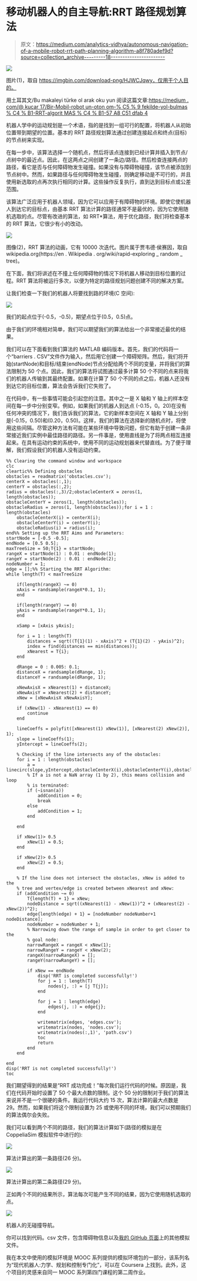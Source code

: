 # 移动机器人的自主导航:RRT 路径规划算法

> 原文：<https://medium.com/analytics-vidhya/autonomous-navigation-of-a-mobile-robot-rrt-path-planning-algorithm-a8f780adef9d?source=collection_archive---------18----------------------->

![](img/a143d967cf7d9e3bb25d54cb0f7835d1.png)

图片(1)，取自 https://imgbin.com/download-png/HJWCJqwy，仅用于个人目的。

用土耳其文/Bu makaleyi türke ol arak oku yun 阅读这篇文章:[https://medium . com/@ kucar 17/Bir-Mobil-robot un-oton om-% C5 % 9 fekilde-yol-bulmas % C4 % B1-RRT-algorit MAS % C4 % B1-57 A8 C51 dfab 4](/@kucar17/bir-mobil-robotun-otonom-şekilde-yol-bulması-rrt-algoritması-57a8c51dfab4)

机器人学中的运动规划是一个术语，指的是找到一组可行的配置，将机器人从初始位置带到期望的位置。基本的 RRT 路径规划算法通过创建连接起点和终点(目标)的节点树来实现。

在每一步中，该算法选择一个随机点，然后将该点连接到已经计算并插入到节点/点树中的最近点。因此，在这两点之间创建了一条边/路径。然后检查连接两点的路径，看它是否与任何障碍物发生碰撞。如果没有与障碍物碰撞，该节点被添加到节点树中。然而，如果路径与任何障碍物发生碰撞，则确定移动是不可行的，并且使用新选取的点再次执行相同的计算。这些操作反复执行，直到达到目标点或公差范围。

该算法广泛应用于机器人领域，因为它可以应用于有障碍物的环境。即使它使机器人到达它的目标点，由基本 RRT 算法计算的路径通常不是最优的，因为它使用随机选取的点。尽管有改进的算法，如 RRT*算法，用于优化路径，我们将检查基本的 RRT 算法，它很少有小的改动。

![](img/c62fa2c5cb1e5593b113099d79496dcb.png)

图像(2)，RRT 算法的动画，它有 10000 次迭代。图片属于贾韦德·侯赛因，取自 wikipedia.org(https://en . Wikipedia . org/wiki/rapid-exploring _ random _ tree)。

在下面，我们将讲述在不撞上任何障碍物的情况下将机器人移动到目标位置的过程。RRT 算法将被运行多次，以便为特定的路径规划问题创建不同的解决方案。

让我们检查一下我们的机器人将要找到路的环境(C 空间):

![](img/40932e280316778f827bf2f149062e41.png)

我们的起点位于(-0.5，-0.5)，期望点位于(0.5，0.5)点。

由于我们的环境相对简单，我们可以期望我们的算法给出一个非常接近最优的结果。

我们可以在下面看到我们算法的 MATLAB 编码版本。首先，我们的代码将一个“barriers . CSV”文件作为输入，然后用它创建一个障碍矩阵。然后，我们将开始(startNode)和目标/结束(endNode)节点分配给两个不同的变量，并将我们的算法限制为 50 个点。因此，我们的算法将试图通过最多计算 50 个不同的点来将我们的机器人传输到其最终配置。如果在计算了 50 个不同的点之后，机器人还没有到达它的目标位置，算法会告诉我们它失败了。

在代码中，有一些事情可能会引起您的注意。其中之一是 X 轴和 Y 轴上的样本空间在每一步中分别变窄。例如，如果我们的机器人到达点
(-0.15，0。20)在没有任何冲突的情况下，我们告诉我们的算法，它的新样本空间在 X 轴和 Y 轴上分别是(-0.15，0.50)和(0.20，0.50)。这样，我们的算法在选择新的随机点时，将使用这些间隔。尽管这种方法有可能在某些环境中导致问题，但它有助于创建一条非常接近我们实例中最佳路径的路径。另一件事是，使用直线是为了将两点相互连接起来。在具有运动约束的系统中，使用不同的运动规划器来代替直线。为了便于理解，我们假设我们的机器人没有运动约束。

```
%% Clearing the command window and workspace
clc
cleartic%% Defining obstacles
obstacles = readmatrix('obstacles.csv');
centerX = obstacles(:,1);
centerY = obstacles(:,2);
radius = obstacles(:,3)/2;obstacleCenterX = zeros(1, length(obstacles));
obstacleCenterY = zeros(1, length(obstacles));
obstacleRadius = zeros(1, length(obstacles));for i = 1 : length(obstacles)
    obstacleCenterX(i) = centerX(i);
    obstacleCenterY(i) = centerY(i);
    obstacleRadius(i) = radius(i);
end%% Setting up the RRT Aims and Parameters:
startNode = [-0.5 -0.5];
endNode = [0.5 0.5];
maxTreeSize = 50;T{1} = startNode;
rangeX = startNode(1) : 0.01 : endNode(1);
rangeY = startNode(2) : 0.01 : endNode(2);
nodeNumber = 1;
edge = [];%% Starting the RRT Algorithm:
while length(T) < maxTreeSize

    if(length(rangeX) ~= 0)
    xAxis = randsample(rangeX*0.1, 1);
    end

    if(length(rangeY) ~= 0)
    yAxis = randsample(rangeY*0.1, 1);   
    end

    xSamp = [xAxis yAxis];

    for i = 1 : length(T)
        distances = sqrt((T{1}(1) - xAxis)^2 + (T{1}(2) - yAxis)^2);
        index = find(distances == min(distances));
        xNearest = T{i};
    end

    dRange = 0 : 0.005: 0.1;
    distanceX = randsample(dRange, 1);
    distanceY = randsample(dRange, 1);

    xNewAxisX = xNearest(1) + distanceX;
    xNewAxisY = xNearest(2) + distanceY;
    xNew = [xNewAxisX xNewAxisY];

    if (xNew(1) - xNearest(1) == 0)
        continue
    end

    lineCoeffs = polyfit([xNearest(1) xNew(1)], [xNearest(2) xNew(2)], 1);
    slope = lineCoeffs(1);
    yIntercept = lineCoeffs(2);

    % Checking if the line intersects any of the obstacles:
    for i = 1 : length(obstacles)
        a = linecirc(slope,yIntercept,obstacleCenterX(i),obstacleCenterY(i),obstacleRadius(i));
        % If a is not a NaN array (1 by 2), this means collision and loop
        % is terminated:
        if (~isnan(a))
            addCondition = 0;
            break
        else
            addCondition = 1;
        end

    end

    if xNew(1)> 0.5
        xNew(1) = 0.5;
    end

    if xNew(2)> 0.5
        xNew(2) = 0.5;
    end

    % If the line does not intersect the obstacles, xNew is added to the
    % tree and vertex/edge is created between xNearest and xNew:
    if (addCondition ~= 0)
        T{length(T) + 1} = xNew;
        nodeDistance = sqrt((xNearest(1) - xNew(1))^2 + (xNearest(2) - xNew(2))^2);
        edge{length(edge) + 1} = [nodeNumber nodeNumber+1 nodeDistance];
        nodeNumber = nodeNumber + 1;
        % Narrowing down the range of sample in order to get closer to the
        % goal node:
        narrowRangeX = rangeX < xNew(1);
        narrowRangeY = rangeY < xNew(2);
        rangeX(narrowRangeX) = [];
        rangeY(narrowRangeY) = [];

        if xNew == endNode
            disp('RRT is completed successfully!')
            for j = 1 : length(T)
                nodes(j, :) = [j T{j}];
            end

            for j = 1 : length(edge)
                edges(j, :) = edge{j};
            end           

            writematrix(edges, 'edges.csv');
            writematrix(nodes, 'nodes.csv');
            writematrix(nodes(:,1)', 'path.csv')
            toc
            return
        end
    end

end
disp('RRT is not completed successfully!')    
toc
```

我们期望得到的结果是“RRT 成功完成！”每次我们运行代码的时候。原因是，我们在代码开始时设置了 50 个最大点数的限制。这个 50 分的限制对于我们的算法来说并不是一个很硬的条件。我运行代码大约 15 次，算法计算的最大点数是 29。然而，如果我们将这个限制设置为 25 或使用不同的环境，我们可以预期我们的算法偶尔会失败。

我们可以看到两个不同的路径，我们的算法计算如下(路径的模拟是在 CoppeliaSim 模拟软件中进行的):

![](img/1c211c0e83caf81cd8811d55b219061e.png)

算法计算出的第一条路径(26 分)。

![](img/75da74506fb075acf0b1f1c04316104a.png)

算法计算出的第二条路径(29 分)。

正如两个不同的结果所示，算法每次可能产生不同的结果，因为它使用随机选取的点。

![](img/cab0dd443943df2fd5d00f6eff9f9d78.png)

机器人的无碰撞导航。

你可以找到代码。csv 文件，包含障碍物信息以及[我的 GitHub 页面](https://github.com/kucar17)上的其他模拟文件。

我在本文中使用的模拟环境是 MOOC 系列提供的模拟环境包的一部分，该系列名为“现代机器人:力学、规划和控制专门化”，可以在 Coursera 上找到。此外，这个项目的灵感来自同一 MOOC 系列第四门课程的第二周作业。